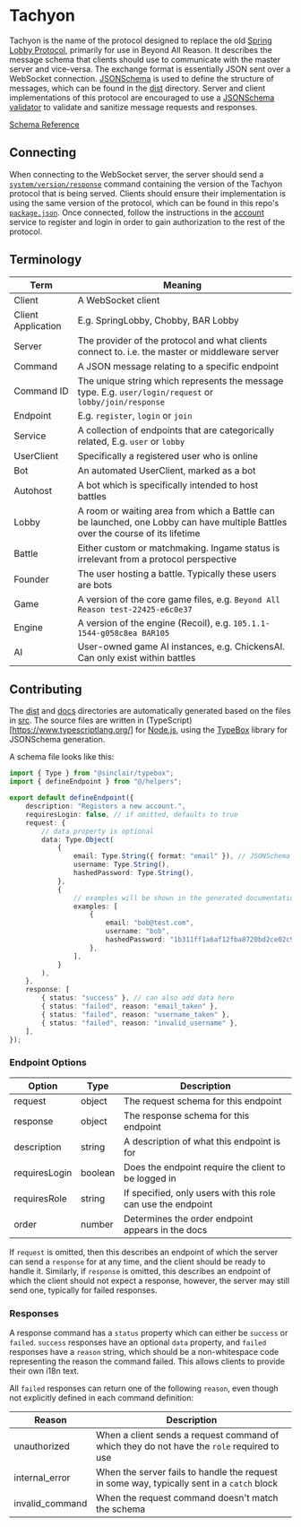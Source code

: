 # Tachyon

Tachyon is the name of the protocol designed to replace the old [Spring Lobby Protocol](https://springrts.com/dl/LobbyProtocol/ProtocolDescription.html), primarily for use in Beyond All Reason. It describes the message schema that clients should use to communicate with the master server and vice-versa. The exchange format is essentially JSON sent over a WebSocket connection. [JSONSchema](https://json-schema.org/) is used to define the structure of messages, which can be found in the [dist](dist) directory. Server and client implementations of this protocol are encouraged to use a [JSONSchema validator](https://json-schema.org/implementations.html#validators) to validate and sanitize message requests and responses.

[Schema Reference](docs/README.md)

## Connecting

When connecting to the WebSocket server, the server should send a [`system/version/response`](docs/system.md/#version) command containing the version of the Tachyon protocol that is being served. Clients should ensure their implementation is using the same version of the protocol, which can be found in this repo's [`package.json`](package.json). Once connected, follow the instructions in the [account](docs/account.md) service to register and login in order to gain authorization to the rest of the protocol.

## Terminology

| Term               | Meaning                                                                                                                         |
| ------------------ | ------------------------------------------------------------------------------------------------------------------------------- |
| Client             | A WebSocket client                                                                                                              |
| Client Application | E.g. SpringLobby, Chobby, BAR Lobby                                                                                             |
| Server             | The provider of the protocol and what clients connect to. i.e. the master or middleware server                                  |
| Command            | A JSON message relating to a specific endpoint                                                                                  |
| Command ID         | The unique string which represents the message type. E.g. `user/login/request` or `lobby/join/response`                         |
| Endpoint           | E.g. `register`, `login` or `join`                                                                                              |
| Service            | A collection of endpoints that are categorically related, E.g. `user` or `lobby`                                                |
| UserClient         | Specifically a registered user who is online                                                                                    |
| Bot                | An automated UserClient, marked as a bot                                                                                        |
| Autohost           | A bot which is specifically intended to host battles                                                                            |
| Lobby              | A room or waiting area from which a Battle can be launched, one Lobby can have multiple Battles over the course of its lifetime |
| Battle             | Either custom or matchmaking. Ingame status is irrelevant from a protocol perspective                                           |
| Founder            | The user hosting a battle. Typically these users are bots                                                                       |
| Game               | A version of the core game files, e.g. `Beyond All Reason test-22425-e6c0e37`                                                   |
| Engine             | A version of the engine (Recoil), e.g. `105.1.1-1544-g058c8ea BAR105`                                                           |
| AI                 | User-owned game AI instances, e.g. ChickensAI. Can only exist within battles                                                    |

## Contributing

The [dist](dist) and [docs](docs) directories are automatically generated based on the files in [src](src). The source files are written in (TypeScript)[https://www.typescriptlang.org/] for [Node.js](https://nodejs.org/en), using the [TypeBox](https://github.com/sinclairzx81/typebox) library for JSONSchema generation.

A schema file looks like this:

```ts
import { Type } from "@sinclair/typebox";
import { defineEndpoint } from "@/helpers";

export default defineEndpoint({
    description: "Registers a new account.",
    requiresLogin: false, // if omitted, defaults to true
    request: {
        // data property is optional
        data: Type.Object(
            {
                email: Type.String({ format: "email" }), // JSONSchema supports a number of options for each data type
                username: Type.String(),
                hashedPassword: Type.String(),
            },
            {
                // examples will be shown in the generated documentation
                examples: [
                    {
                        email: "bob@test.com",
                        username: "bob",
                        hashedPassword: "1b311ff1a6af12fba8720bd2ce02c960",
                    },
                ],
            }
        ),
    },
    response: [
        { status: "success" }, // can also add data here
        { status: "failed", reason: "email_taken" },
        { status: "failed", reason: "username_taken" },
        { status: "failed", reason: "invalid_username" },
    ],
});
```

### Endpoint Options

| Option        | Type    | Description                                                  |
| ------------- | ------- | ------------------------------------------------------------ |
| request       | object  | The request schema for this endpoint                         |
| response      | object  | The response schema for this endpoint                        |
| description   | string  | A description of what this endpoint is for                   |
| requiresLogin | boolean | Does the endpoint require the client to be logged in         |
| requiresRole  | string  | If specified, only users with this role can use the endpoint |
| order         | number  | Determines the order endpoint appears in the docs            |

If `request` is omitted, then this describes an endpoint of which the server can send a `response` for at any time, and the client should be ready to handle it. Similarly, if `response` is omitted, this describes an endpoint of which the client should not expect a response, however, the server may still send one, typically for failed responses.

### Responses

A response command has a `status` property which can either be `success` or `failed`. `success` responses have an optional `data` property, and `failed` responses have a `reason` string, which should be a non-whitespace code representing the reason the command failed. This allows clients to provide their own i18n text.

All `failed` responses can return one of the following `reason`, even though not explicitly defined in each command definition:

| Reason          | Description                                                                                |
| --------------- | ------------------------------------------------------------------------------------------ |
| unauthorized    | When a client sends a request command of which they do not have the `role` required to use |
| internal_error  | When the server fails to handle the request in some way, typically sent in a `catch` block |
| invalid_command | When the request command doesn't match the schema                                          |
